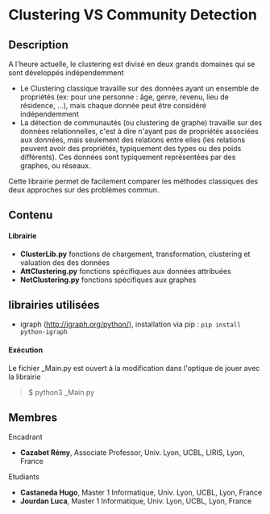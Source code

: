 # Clustering VS Community Detection

## Description

A l'heure actuelle, le clustering est divisé en deux grands domaines qui se sont développés indépendemment

* Le Clustering classique travaille sur des données ayant un ensemble de propriétés (ex: pour une personne : âge, genre, revenu, lieu de résidence, ...), mais chaque donnée peut être considéré indépendemment
* La détection de communautés (ou clustering de graphe) travaille sur des données relationnelles, c'est à dire n'ayant pas de propriétés associées aux données, mais seulement des relations entre elles (les relations peuvent avoir des propriétés, typiquement des types ou des poids différents). Ces données sont typiquement représentées par des graphes, ou réseaux.

Cette librairie permet de facilement comparer les méthodes classiques des deux approches sur des problèmes commun.

## Contenu
#### Librairie
* **ClusterLib.py**
fonctions de chargement, transformation, clustering et valuation des des données
 * **AttClustering.py**
 fonctions spécifiques aux données attribuées
 * **NetClustering.py**
 fonctions spécifiques aux graphes


 ## librairies utilisées
 * igraph (http://igraph.org/python/), installation via pip : `pip install python-igraph`

#### Exécution
Le fichier _Main.py est ouvert à la modification dans l'optique de jouer avec la librairie
> $ python3 _Main.py

## Membres

Encadrant

 * **Cazabet Rémy**, Associate Professor, Univ. Lyon, UCBL, LIRIS, Lyon, France

Etudiants

* **Castaneda Hugo**, Master 1 Informatique, Univ. Lyon, UCBL, Lyon, France
* **Jourdan Luca**, Master 1 Informatique, Univ. Lyon, UCBL, Lyon, France
